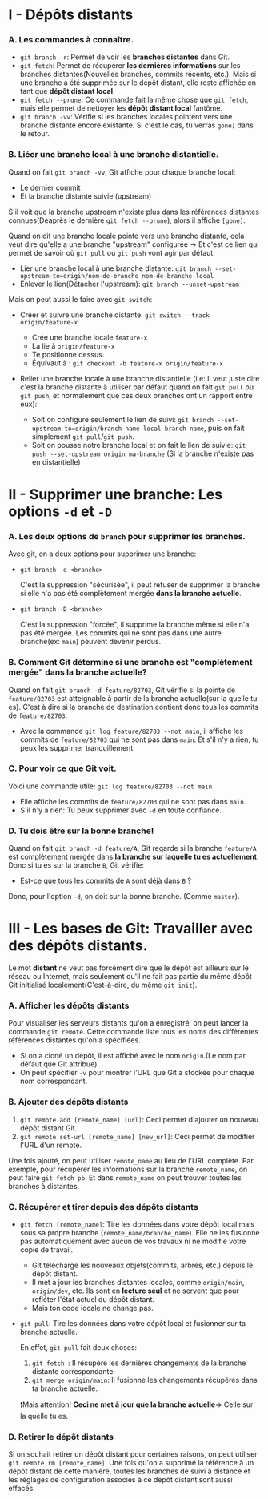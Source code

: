 # I - Dépôts distants
### A. Les commandes à connaître.
* ``git branch -r``: Permet de voir les __branches distantes__ dans Git.
* ``git fetch``: Permet de récupérer __les dernières informations__ sur les branches distantes(Nouvelles branches, commits récents, etc.). Mais si une branche a été supprimée sur le dépôt distant, elle reste affichée en tant que __dépôt distant local__.
* ``git fetch --prune``: Ce commande fait la même chose que ``git fetch``, mais elle permet de nettoyer les __dépôt distant local__ fantôme.
* ``git branch -vv``: Vérifie si les branches locales pointent vers une branche distante encore existante. Si c'est le cas, tu verras ``gone]`` dans le retour.


### B. Liéer une branche local à une branche distantielle.
Quand on fait ``git branch -vv``, Git affiche pour chaque branche local:
* Le dernier commit
* Et la branche distante suivie (upstream)

S'il voit que la branche upstream n'existe plus dans les références distantes connues(Dèaprès le dernière ``git fetch --prune``), alors il affiche ``[gone]``.

Quand on dit une branche locale pointe vers une branche distante, cela veut dire qu'elle a une branche "upstream" configurée -> Et c'est ce lien qui permet de savoir où ``git pull`` ou ``git push`` vont agir par défaut.
* Lier une branche local à une branche distante: ``git branch --set-upstream-to=origin/nom-de-branche nom-de-branche-local``
* Enlever le lien(Détacher l'upstream): ``git branch --unset-upstream``

Mais on peut aussi le faire avec ``git switch``:
* Créer et suivre une branche distante: ``git switch --track origin/feature-x``
	* Crée une branche locale ``feature-x``
	* La lie à ``origin/feature-x``
	* Te positionne dessus.
	* Équivaut à : ``git checkout -b feature-x origin/feature-x``

* Relier une branche locale à une branche distantielle (i.e: Il veut juste dire c'est la branche distante à utiliser par défaut quand on fait ``git pull`` ou ``git push``, et normalement que ces deux branches ont un rapport entre eux):
	* Soit on configure seulement le lien de suivi: ``git branch --set-upstream-to=origin/branch-name local-branch-name``, puis on fait simplement ``git pull``/``git push``.
	* Soit on pousse notre branche local et on fait le lien de suivie: ``git push --set-upstream origin ma-branche`` (Si la branche n'existe pas en distantielle)

# II - Supprimer une branche: Les options ``-d`` et ``-D``
### A. Les deux options de ``branch`` pour supprimer les branches.
Avec git, on a deux options pour supprimer une branche:
* ``git branch -d <branche>``
	
	C'est la suppression "sécurisée", il peut refuser de supprimer la branche si elle n'a pas été complètement mergée __dans la branche actuelle__.
* ``git branch -D <branche>``

	C'est la suppression "forcée", il supprime la branche même si elle n'a pas été mergée.
	Les commits qui ne sont pas dans une autre branche(ex: ``main``) peuvent devenir perdus.

### B. Comment Git détermine si une branche est "complètement mergée" dans la branche actuelle?
Quand on fait ``git branch -d feature/82703``, Git vérifie si la pointe de ``feature/82703`` est atteignable à partir de la branche actuelle(sur la quelle tu es).
C'est à dire si la branche de destination contient donc tous les commits de ``feature/82703``.
* Avec la commande ``git log feature/82703 --not main``, il affiche les commits de ``feature/82703`` qui ne sont pas dans ``main``. Et s'il n'y a rien, tu peux les supprimer tranquillement.

### C. Pour voir ce que Git voit.
Voici une commande utile: ``git log feature/82703 --not main``
* Elle affiche les commits de ``feature/82703`` qui ne sont pas dans ``main``.
* S'il n'y a rien: Tu peux supprimer avec ``-d`` en toute confiance.

### D. Tu dois être sur la bonne branche!
Quand on fait ``git branch -d feature/A``, Git regarde si la branche ``feature/A`` est complètement mergée dans __la branche sur laquelle tu es actuellement__. Donc si tu es sur la branche ``B``, Git vérifie:
* Est-ce que tous les commits de ``A`` sont déjà dans ``B`` ?

Donc, pour l'option ``-d``, on doit sur la bonne branche. (Comme ``master``).

# III - Les bases de Git: Travailler avec des dépôts distants.
Le mot __distant__ ne veut pas forcément dire que le dépôt est ailleurs sur le réseau ou Internet, mais seulement qu'il ne fait pas partie du même dépôt Git initialisé localement(C'est-à-dire, du même ``git init``).

### A. Afficher les dépôts distants
Pour visualiser les serveurs distants qu'on a enregistré, on peut lancer la commande ``git remote``.
Cette commande liste tous les noms des différentes références distantes qu'on a spécifiées.
* Si on a cloné un dépôt, il est affiché avec le nom ``origin``.(Le nom par défaut que Git attribue)
* On peut spécifier ``-v`` pour montrer l'URL que Git a stockée pour chaque nom correspondant.


### B. Ajouter des dépôts distants
1. ``git remote add [remote_name] [url]``: Ceci permet d'ajouter un nouveau dépôt distant Git.
2. ``git remote set-url [remote_name] [new_url]``: Ceci permet de modifier l'URL d'un remote.

Une fois ajouté, on peut utiliser ``remote_name`` au lieu de l'URL complète. Par exemple, pour récupérer les informations sur la branche ``remote_name``, on peut faire ``git fetch pb``.
Et dans ``remote_name`` on peut trouver toutes les branches à distantes.

### C. Récupérer et tirer depuis des dépôts distants
* ``git fetch [remote_name]``: Tire les données dans votre dépôt local mais sous sa propre branche (``remote_name/branche_name``). Elle ne les fusionne pas automatiquement avec aucun de vos travaux ni ne modifie votre copie de travail.
	* Git télécharge les nouveaux objets(commits, arbres, etc.) depuis le dépôt distant.
	* Il met à jour les branches distantes locales, comme ``origin/main``, ``origin/dev``, etc. Ils sont en __lecture seul__ et ne servent que pour refléter l'état actuel du dépôt distant.
	* Mais ton code locale ne change pas.
* ``git pull``: Tire les données dans votre dépôt local et fusionner sur ta branche actuelle.
	
	En effet, ``git pull`` fait deux choses:
	1. ``git fetch ``: Il récupère les dernières changements de la branche distante correspondante. 
	2. ``git merge origin/main``: Il fusionne les changements récupérés dans ta branche actuelle.

	❗Mais attention! __Ceci ne met à jour que la branche actuelle__=> Celle sur la quelle tu es.

### D. Retirer le dépôt distants
Si on souhait retirer un dépôt distant pour certaines raisons, on peut utiliser ``git remote rm [remote_name]``.
Une fois qu'on a supprimé la référence à un dépôt distant de cette manière, toutes les branches de suivi à distance et les réglages de configuration associés à ce dépôt distant sont aussi effacés.








